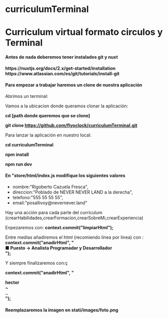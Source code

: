 # curriculumTerminal
<h1>Curriculum virtual formato circulos y Terminal</h1>

<h4>Antes de nada deberemos tener instalados git y nuxt</h4>
    <b>https://nuxtjs.org/docs/2.x/get-started/installation</b>
    <b>https://www.atlassian.com/es/git/tutorials/install-git</b>
<h4>Para empezar a trabajar haremos un clone de nuestra aplicación</h4>

Abrimos un terminal:

Vamos a la ubicacion donde queramos clonar la aplicación:

<b>cd [path donde queremos que se clone]</b>

<b>git clone https://github.com/flyoclock/curriculumTerminal.git</b>

Para lanzar la aplicación en nuestro local:

<b>cd curriculumTerminal</b>

<b>npm install</b>

<b>npm run dev</b>


<h4>En "store/html/index.js modifique los siguientes valores</h4>
<ul>
<li>nombre:"Rigoberto Cazuela Fresca",</li>
<li>direccion:"Poblado de NEVER NEVER LAND a la derecha",</li>
<li>telefono:"555 55 55 55",</li>
<li>email:"posallivoy@nevernever.land"</li>
</ul>

Hay una acción para cada parte del curriculum (crearHabilidades,crearFormacion,crearSobreMi,crearExperiencia)

Enpezaremos con:
 <b>context.commit("limpiarHtml");</b>

Entre medias añadiremos el html (recomiendo linea por linea) con :
 <b>context.commit("anadirHtml", "<br><b>&#9632;  Puesto</b> -> Analista Programador y Desarrollador<br>");</b>

Y siempre finalizaremos con:ç

 <b>context.commit("anadirHtml", "<div><div class='homeTerminal'>hector</div><div class='homeTerminalPath'>~</div><div class='parpadea cursor'> ..</div></div>");</b>

<h4>Reemplazaremos la imagen en stati/images/foto.png</h4>





